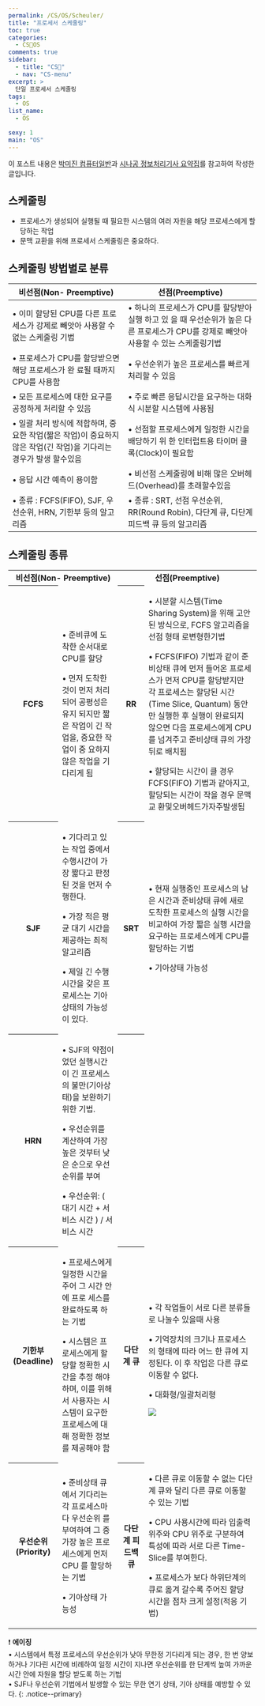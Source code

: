 ```yaml
---
permalink: /CS/OS/Scheuler/
title: "프로세서 스케줄링"
toc: true
categories:
  - CS🐰OS
comments: true
sidebar:
  - title: "CS🐰"
  - nav: "CS-menu"
excerpt: >
  단일 프로세서 스케줄링
tags:
  - OS
list_name:
  - OS

sexy: 1
main: "OS"
---
```

이 포스트 내용은 [박미진 컴퓨터일반](http://www.kyobobook.co.kr/product/detailViewKor.laf?mallGb=KOR&ejkGb=KOR&barcode=9791197154324)과 [시나공 정보처리기사 요약집](#)를 참고하여 작성한 글입니다.
## 스케줄링
- 프로세스가 생성되어 실행될 때 필요한 시스템의 여러 자원을 해당 프로세스에게 할당하는 작업
- 문맥 교환을 위해 프로세서 스케줄링은 중요하다.

## 스케줄링 방법별로 분류

|**비선점(Non- Preemptive)**|**선점(Preemptive)**|
|----------------------------------------------------------------------------------------|-------------------------------------------------------------------------------------------------------|
|• 이미 할당된 CPU를 다른 프로세스가 강제로 빼앗아 사용할 수 없는 스케줄링 기법                             |• 하나의 프로세스가 CPU를 할당받아 실행 하고 있 을 때 우선순위가 높은 다른 프로세스가 CPU를 강제로 빼앗아 사용할 수 있는 스케줄링기법 |
|• 프로세스가 CPU를 할당받으면 해당 프로세스가 완 료될 때까지 CPU를 사용함                                |• 우선순위가 높은 프로세스를 빠르게 처리할 수 있음                                                                  |
|• 모든 프로세스에 대한 요구를 공정하게 처리할 수 있음                                                 |• 주로 빠른 응답시간을 요구하는 대화식 시분할 시스템에 사용됨                                                         |
|• 일괄 처리 방식에 적합하며, 중요한 작업(짧은 작업)이 중요하지 않은 작업(긴 작업)을 기다리는 경우가 발생 할수있음  |• 선점할 프로세스에게 일정한 시간을 배당하기 위 한 인터럽트용 타이머 클록(Clock)이 필요함                                   |
|• 응답 시간 예측이 용이함                                                                      |• 비선점 스케줄링에 비해 많은 오버헤드(Overhead)를 초래할수있음                                                      |
|• 종류 : FCFS(FIFO), SJF, 우선순위, HRN, 기한부 등의 알고리즘                                     |• 종류 : SRT, 선점 우선순위, RR(Round Robin), 다단계 큐, 다단계 피드백 큐 등의 알고리즘                              |


## 스케줄링 종류

<table>
  <tr>
    <td colspan="2" style="text-align: center;"><strong>비선점(Non- Preemptive)</strong></td>
    <td colspan="2" style="text-align: center;"><strong>선점(Preemptive)</strong></td>
  </tr>
  <tr>
    <th>FCFS</th>
    <td>
    <p>• 준비큐에 도착한 순서대로 CPU를 할당</p>
    <p>• 먼저 도착한 것이 먼저 처리되어 공평성은 유지 되지만 짧은 작업이 긴 작업을, 중요한 작업이 중 요하지 않은 작업을 기다리게 됨</p>
    </td>
    <th>RR</th>
    <td>
    <p>• 시분할 시스템(Time Sharing System)을 위해 고안된 방식으로, FCFS 알고리즘을 선점 형태 로변형한기법</p>
    <p>• FCFS(FIFO) 기법과 같이 준비상태 큐에 먼저 들어온 프로세스가 먼저 CPU를 할당받지만 각 프로세스는 할당된 시간(Time Slice, Quantum) 동안만 실행한 후 실행이 완료되지 않으면 다음 프로세스에게 CPU를 넘겨주고 준비상태 큐의 가장 뒤로 배치됨</p>
    <p>• 할당되는 시간이 클 경우 FCFS(FIFO) 기법과 같아지고, 할당되는 시간이 작을 경우 문맥 교 환및오버헤드가자주발생됨</p>
    </td>
  </tr>
  <tr>
    <th>SJF</th>
    <td>
    <p>• 기다리고 있는 작업 중에서 수행시간이 가장 짧다고 판정된 것을 먼저 수행한다.</p>
    <p>• 가장 적은 평균 대기 시간을 제공하는 최적 알고리즘</p>
    <p>• 제일 긴 수행시간을 갖은 프로세스는 기아상태의 가능성이 있다.</p>
    </td>
    <th>SRT</th>
    <td>
    <p>• 현재 실행중인 프로세스의 남은 시간과 준비상태 큐에 새로 도착한 프로세스의 실행 시간을 비교하여 가장 짧은 실행 시간을 요구하는 프로세스에게 CPU를 할당하는 기법</p>
    <p>• 기아상태 가능성</p>
    </td>
  </tr>
  <tr>
    <th>HRN</th>
    <td>
    <p>• SJF의 약점이었던 실행시간이 긴 프로세스의 불만(기아상태)을 보완하기 위한 기법.</p>
    <p>• 우선순위를 계산하여 가장 높은 것부터 낮은 순으로 우선순위를 부여</p>
    <p>• 우선순위: ( 대기 시간 + 서비스 시간 ) / 서비스 시간</p>
    </td>
    <th> </th>
    <td>
    </td>
  </tr>
  <tr>
    <th>기한부(Deadline)</th>
    <td>
    <p>• 프로세스에게 일정한 시간을 주어 그 시간 안에 프로 세스를 완료하도록 하는 기법</p>
    <p>• 시스템은 프로세스에게 할당할 정확한 시간을 추정 해야 하며, 이를 위해서 사용자는 시스템이 요구한 프로세스에 대해 정확한 정보를 제공해야 함</p>
    </td>
    <th>다단계 큐</th>
    <td>
    <p>• 각 작업들이 서로 다른 분류들로 나눌수 있을때 사용</p>
    <p>• 기억장치의 크기나 프로세스의 형태에 따라 어느 한 큐에 지정된다. 이 후 작업은 다른 큐로 이동할 수 없다.</p>
    <p>• 대화형/일괄처리형</p>
    <img src="{{site.baseurl}}/assets/images/CS/que.png">
    </td>
  </tr>
  <tr>
    <th>우선순위(Priority)</th>
    <td>
    <p>• 준비상태 큐에서 기다리는 각 프로세스마다 우선순위 를 부여하여 그 중 가장 높은 프로세스에게 먼저 CPU 를 할당하는 기법</p>
    <p>• 기아상태 가능성</p>
    </td>
    <th>다단계 피드백 큐</th>
    <td>
    <p>• 다른 큐로 이동할 수 없는 다단계 큐와 달리 다른 큐로 이동할 수 있는 기법</p>
    <p>• CPU 사용시간에 따라 입출력 위주와 CPU 위주로 구분하여 특성에 따라 서로 다른 Time-Slice를 부여한다.</p>
    <p>• 프로세스가 보다 하위단계의 큐로 옮겨 갈수록 주어진 할당 시간을 점차 크게 설정(적응 기법)</p>
    </td>
  </tr>
</table>

❗️ **에이징**  
• 시스템에서 특정 프로세스의 우선순위가 낮아 무한정 기다리게 되는 경우, 한 번 양보하거나 기다린 시간에 비례하여 일정 시간이 지나면 우선순위를 한 단계씩 높여 가까운 시간 안에 자원을 할당 받도록 하는 기법   
• SJF나 우선순위 기법에서 발생할 수 있는 무한 연기 상태, 기아 상태를 예방할 수 있다.
{: .notice--primary}


